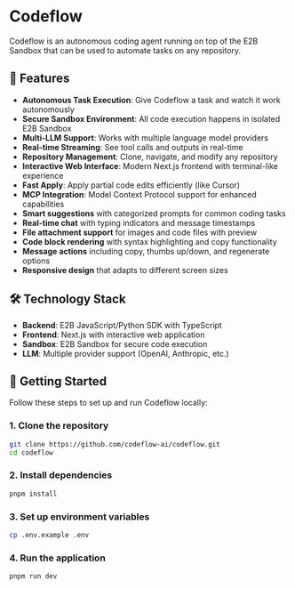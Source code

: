 # Codeflow

Codeflow is an autonomous coding agent running on top of the E2B Sandbox that can be used to automate tasks on any repository.

## 🚀 Features

- **Autonomous Task Execution**: Give Codeflow a task and watch it work autonomously
- **Secure Sandbox Environment**: All code execution happens in isolated E2B Sandbox
- **Multi-LLM Support**: Works with multiple language model providers
- **Real-time Streaming**: See tool calls and outputs in real-time
- **Repository Management**: Clone, navigate, and modify any repository
- **Interactive Web Interface**: Modern Next.js frontend with terminal-like experience
- **Fast Apply**: Apply partial code edits efficiently (like Cursor)
- **MCP Integration**: Model Context Protocol support for enhanced capabilities
- **Smart suggestions** with categorized prompts for common coding tasks
- **Real-time chat** with typing indicators and message timestamps
- **File attachment support** for images and code files with preview
- **Code block rendering** with syntax highlighting and copy functionality
- **Message actions** including copy, thumbs up/down, and regenerate options
- **Responsive design** that adapts to different screen sizes

## 🛠 Technology Stack

- **Backend**: E2B JavaScript/Python SDK with TypeScript
- **Frontend**: Next.js with interactive web application
- **Sandbox**: E2B Sandbox for secure code execution
- **LLM**: Multiple provider support (OpenAI, Anthropic, etc.)

## 🏁 Getting Started

Follow these steps to set up and run Codeflow locally:

### 1. Clone the repository

```bash
git clone https://github.com/codeflow-ai/codeflow.git
cd codeflow
```

### 2. Install dependencies

```bash
pnpm install
```

### 3. Set up environment variables

```bash
cp .env.example .env
```

### 4. Run the application

```bash
pnpm run dev
```
